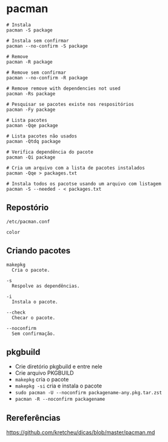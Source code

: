 # pacman

```
# Instala
pacman -S package

# Instala sem confirmar
pacman --no-confirm -S package

# Remove
pacman -R package

# Remove sem confirmar
pacman --no-confirm -R package

# Remove remove with dependencies not used
pacman -Rs package

# Pesquisar se pacotes existe nos respositórios
pacman -Fy package

# Lista pacotes
pacman -Qqe package

# Lista pacotes não usados
pacman -Qtdq package

# Verifica dependência do pacote
pacman -Qi package

# Cria um arquivo com a lista de pacotes instalados
pacman -Qqe > packages.txt 

# Instala todos os pacotse usando um arquivo com listagem
pacman -S --needed - < packages.txt 
```

## Repostório
```
/etc/pacman.conf

color
```

## Criando pacotes

```
makepkg
  Cria o pacote.

-s
  Respolve as dependências.

-i
  Instala o pacote.

--check
  Checar o pacote.

--noconfirm
  Sem confirmação.
```

## pkgbuild
- Crie diretório pkgbuild e entre nele
- Crie arquivo PKGBUILD
- `makepkg` cria o pacote
- `makepkg -si` cria e instala o pacote
- `sudo pacman -U --noconfirm packagename-any.pkg.tar.zst`
- `pacman -R --noconfirm packagename`

## Rereferências
https://github.com/kretcheu/dicas/blob/master/pacman.md
